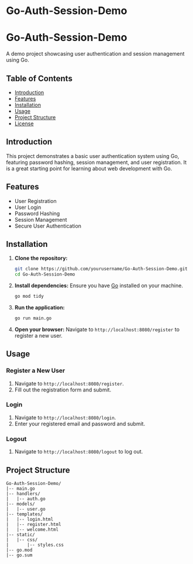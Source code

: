 # Go-Auth-Session-Demo
# Go-Auth-Session-Demo

A demo project showcasing user authentication and session management using Go.

## Table of Contents

- [Introduction](#introduction)
- [Features](#features)
- [Installation](#installation)
- [Usage](#usage)
- [Project Structure](#project-structure)
- [License](#license)

## Introduction

This project demonstrates a basic user authentication system using Go, featuring password hashing, session management, and user registration. It is a great starting point for learning about web development with Go.

## Features

- User Registration
- User Login
- Password Hashing
- Session Management
- Secure User Authentication

## Installation

1. **Clone the repository:**
    ```sh
    git clone https://github.com/yourusername/Go-Auth-Session-Demo.git
    cd Go-Auth-Session-Demo
    ```

2. **Install dependencies:**
    Ensure you have [Go](https://golang.org/dl/) installed on your machine.

    ```sh
    go mod tidy
    ```

3. **Run the application:**
    ```sh
    go run main.go
    ```

4. **Open your browser:**
    Navigate to `http://localhost:8080/register` to register a new user.

## Usage

### Register a New User

1. Navigate to `http://localhost:8080/register`.
2. Fill out the registration form and submit.

### Login

1. Navigate to `http://localhost:8080/login`.
2. Enter your registered email and password and submit.

### Logout

1. Navigate to `http://localhost:8080/logout` to log out.

## Project Structure

```plaintext
Go-Auth-Session-Demo/
|-- main.go
|-- handlers/
|   |-- auth.go
|-- models/
|   |-- user.go
|-- templates/
|   |-- login.html
|   |-- register.html
|   |-- welcome.html
|-- static/
|   |-- css/
|       |-- styles.css
|-- go.mod
|-- go.sum
